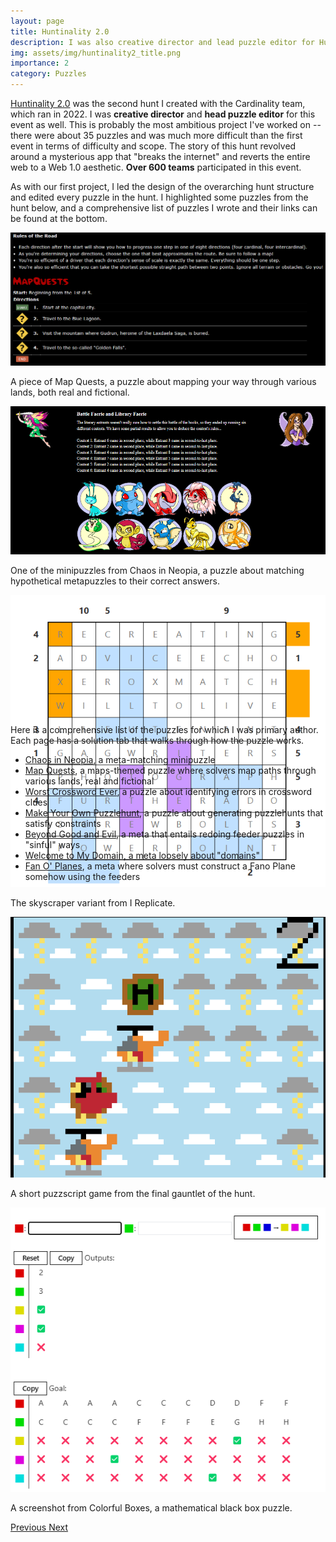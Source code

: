 ```yaml
---
layout: page
title: Huntinality 2.0
description: I was also creative director and lead puzzle editor for Huntinality 2.0, which ran in 2022 for an audience of over 600 teams.
img: assets/img/huntinality2_title.png
importance: 2
category: Puzzles
---
```


<a href="https://2022.huntinality.com">Huntinality 2.0</a> was the second hunt I created with the Cardinality team, which ran in 2022. I was <b>creative director</b> and <b>head puzzle editor</b> for this event as well. This is probably the most ambitious project I've worked on -- there were about 35 puzzles and was much more difficult than the first event in terms of difficulty and scope. The story of this hunt revolved around a mysterious app that "breaks the internet" and reverts the entire web to a Web 1.0 aesthetic. <b>Over 600 teams</b> participated in this event.

As with our first project, I led the design of the overarching hunt structure and edited every puzzle in the hunt. I highlighted some puzzles from the hunt below, and a comprehensive list of puzzles I wrote and their links can be found at the bottom.


<div id="huntCarousel" class="carousel slide" style="width:100%; height: 770px !important;">
  <div class="carousel-inner">
    <div class="carousel-item active">
      <img class="d-block w-100" src="/assets/img/mapquests.png">
      <div class="carousel-caption d-none d-md-block">
        <p>A piece of Map Quests, a puzzle about mapping your way through various lands, both real and fictional.</p>
      </div>
    </div>
    <div class="carousel-item">
      <img class="d-block w-100" src="/assets/img/neopia.png">
      <div class="carousel-caption d-none d-md-block">
        <p>One of the minipuzzles from Chaos in Neopia, a puzzle about matching hypothetical metapuzzles to their correct answers.</p>
      </div>
    </div>
    <div class="carousel-item">
      <img class="d-block w-100" src="/assets/img/replicate.png">
      <div class="carousel-caption d-none d-md-block">
        <p>The skyscraper variant from I Replicate.</p>
      </div>
    </div>
    <div class="carousel-item">
      <img class="d-block w-100" src="/assets/img/metameta.png">
      <div class="carousel-caption d-none d-md-block">
        <p>A short puzzscript game from the final gauntlet of the hunt.</p>
      </div>
    </div>
    <div class="carousel-item">
      <img class="d-block w-100" src="/assets/img/colorfulboxes.png">
      <div class="carousel-caption d-none d-md-block">
        <p>A screenshot from Colorful Boxes, a mathematical black box puzzle.</p>
      </div>
    </div>
  </div>
  <a class="carousel-control-prev" href="#huntCarousel" role="button" data-slide="prev">
    <span class="carousel-control-prev-icon" aria-hidden="true"></span>
    <span class="sr-only">Previous</span>
  </a>
  <a class="carousel-control-next" href="#huntCarousel" role="button" data-slide="next">
    <span class="carousel-control-next-icon" aria-hidden="true"></span>
    <span class="sr-only">Next</span>
  </a>
</div>

<br>
Here is a comprehensive list of the puzzles for which I was primary author. Each page has a solution tab that walks through how the puzzle works.

<ul>
    <li><a href="https://2022.huntinality.com/puzzles/chaos_in_neopia">Chaos in Neopia</a>, a meta-matching minipuzzle</li>
    <li><a href="https://2022.huntinality.com/puzzles/map_quests">Map Quests</a>, a maps-themed puzzle where solvers map paths through various lands, real and fictional</li>
    <li><a href="https://2022.huntinality.com/puzzles/worst_crossword_ever">Worst Crossword Ever</a>, a puzzle about identifying errors in crossword clues</li>
    <li><a href="https://2022.huntinality.com/puzzles/make_your_own_puzzlehunt">Make Your Own Puzzlehunt</a>, a puzzle about generating puzzlehunts that satisfy constraints</li>
    <li><a href="https://2022.huntinality.com/puzzles/beyond_good_and_evil">Beyond Good and Evil</a>, a meta that entails redoing feeder puzzles in "sinful" ways</li>
    <li><a href="https://2022.huntinality.com/puzzles/welcome_to_my_domain">Welcome to My Domain</a>, a meta loosely about "domains"</li>
    <li><a href="https://2022.huntinality.com/puzzles/fan_o_planes">Fan O' Planes</a>, a meta where solvers must construct a Fano Plane somehow using the feeders</li>
</ul>
